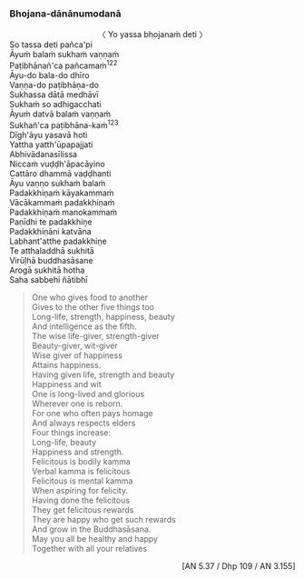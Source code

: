 ### Bhojana-dānānumodanā<a id="bhojana-dananumodana"></a>

<center>
〈 Yo yassa bhojanaṁ deti 〉
</center>
So tassa deti pañca'pi<br>
Āyuṁ balaṁ sukhaṁ vaṇṇaṁ<br>
Paṭibhānañ'ca pañcamaṁ<a href="appendix/endnotes.html#en122" style="text-decoration: none;"><sup>122</sup></a><br>
Āyu-do bala-do dhīro<br>
Vaṇṇa-do paṭibhāṇa-do<br>
Sukhassa dātā medhāvī<br>
Sukhaṁ so adhigacchati<br>
Āyuṁ datvā balaṁ vaṇṇaṁ<br>
Sukhañ'ca paṭibhāna-kaṁ<a href="appendix/endnotes.html#en123" style="text-decoration: none;"><sup>123</sup></a><br>
Dīgh'āyu yasavā hoti<br>
Yattha yatth'ūpapajjati<br>
Abhivādanasīlissa<br>
Niccaṁ vuḍḍh'āpacāyino<br>
Cattāro dhammā vaḍḍhanti<br>
Āyu vaṇṇo sukhaṁ balaṁ<br>
Padakkhiṇaṁ kāyakammaṁ<br>
Vācākammaṁ padakkhiṇaṁ<br>
Padakkhiṇaṁ manokammaṁ<br>
Paṇīdhi te padakkhiṇe<br>
Padakkhiṇāni katvāna<br>
Labhant'atthe padakkhiṇe<br>
Te atthaladdhā sukhitā<br>
Virūḷhā buddhasāsane<br>
Arogā sukhitā hotha<br>
Saha sabbehi ñātibhī

<div class="english">

> One who gives food to another\
> Gives to the other five things too\
> Long-life, strength, happiness, beauty\
> And intelligence as the fifth.\
> The wise life-giver, strength-giver\
> Beauty-giver, wit-giver\
> Wise giver of happiness\
> Attains happiness.\
> Having given life, strength and beauty\
> Happiness and wit\
> One is long-lived and glorious\
> Wherever one is reborn.\
> For one who often pays homage\
> And always respects elders\
> Four things increase:\
> Long-life, beauty\
> Happiness and strength.\
> Felicitous is bodily kamma\
> Verbal kamma is felicitous\
> Felicitous is mental kamma\
> When aspiring for felicity.\
> Having done the felicitous\
> They get felicitous rewards\
> They are happy who get such rewards\
> And grow in the Buddhasāsana.\
> May you all be healthy and happy\
> Together with all your relatives

</div>

<p style="text-align:right;">[AN 5.37 / Dhp 109 / AN 3.155]</p>
